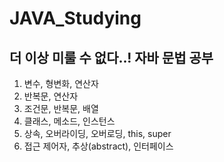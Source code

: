 # JAVA_Studying

## 더 이상 미룰 수 없다..! 자바 문법 공부

1. 변수, 형변화, 연산자
2. 반복문, 연산자
3. 조건문, 반복문, 배열
4. 클래스, 메소드, 인스턴스
5. 상속, 오버라이딩, 오버로딩, this, super
6. 접근 제어자, 추상(abstract), 인터페이스
